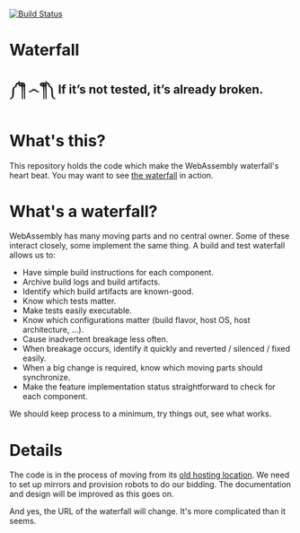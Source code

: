 [![Build Status](https://travis-ci.org/WebAssembly/waterfall.svg?branch=master)](https://travis-ci.org/WebAssembly/waterfall)

# Waterfall

## ༼ ༎ຶ ෴ ༎ຶ༽ If it’s not tested, it’s already broken.

# What's this?

This repository holds the code which make the WebAssembly waterfall's heart
beat. You may want to see [the waterfall][] in action.

  [the waterfall]: https://build.chromium.org/p/client.wasm.llvm/console

# What's a waterfall?

WebAssembly has many moving parts and no central owner. Some of these interact
closely, some implement the same thing. A build and test waterfall allows us to:

* Have simple build instructions for each component.
* Archive build logs and build artifacts.
* Identify which build artifacts are known-good.
* Know which tests matter.
* Make tests easily executable.
* Know which configurations matter (build flavor, host OS, host architecture,
  ...).
* Cause inadvertent breakage less often.
* When breakage occurs, identify it quickly and reverted / silenced / fixed
  easily.
* When a big change is required, know which moving parts should synchronize.
* Make the feature implementation status straightforward to check for each
  component.

We should keep process to a minimum, try things out, see what works.

# Details

The code is in the process of moving from its [old hosting location][]. We need
to set up mirrors and provision robots to do our bidding. The documentation and
design will be improved as this goes on.

And yes, the URL of the waterfall will change. It's more complicated than it
seems.

  [old hosting location]: https://github.com/WebAssembly/experimental/tree/master/buildbot
